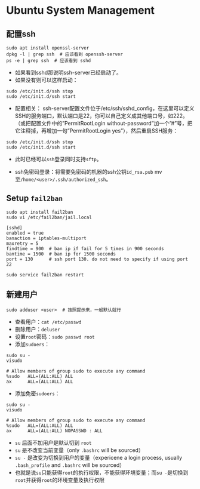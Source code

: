 # Ubuntu System Management

## 配置ssh

```
sudo apt install openssl-server
dpkg -l | grep ssh  # 应该看到 openssh-server
ps -e | grep ssh  # 应该看到 sshd
```

- 如果看到sshd那说明ssh-server已经启动了。
- 如果没有则可以这样启动：

```
sudo /etc/init.d/ssh stop
sudo /etc/init.d/ssh start
```

- 配置相关：
ssh-server配置文件位于/etc/ssh/sshd_config，在这里可以定义SSH的服务端口，默认端口是22，你可以自己定义成其他端口号，如222。
（或把配置文件中的”PermitRootLogin without-password”加一个”#”号，把它注释掉，再增加一句”PermitRootLogin yes”），然后重启SSH服务：

```
sudo /etc/init.d/ssh stop
sudo /etc/init.d/ssh start
```

- 此时已经可以`ssh`登录同时支持`sftp`。

- ssh免密码登录：将需要免密码的机器的ssh公钥`id_rsa.pub` mv 至`/home/<user>/.ssh/authorized_ssh`。


## Setup `fail2ban`

```
sudo apt install fail2ban
sudo vi /etc/fail2ban/jail.local 

[sshd]
enabled = true
banaction = iptables-multiport
maxretry = 5
findtime = 900  # ban ip if fail for 5 times in 900 seconds
bantime = 1500  # ban ip for 1500 seconds
port = 130      # ssh port 130. do not need to specify if using port 22

sudo service fail2ban restart
```

## 新建用户

```
sudo adduser <user>  # 按照提示来，一般默认就行
```

- 查看用户：`cat /etc/passwd`
- 删除用户：`deluser`
- 设置`root`密码：`sudo passwd root`
- 添加`sudoers`：

```
sudo su - 
visudo

# Allow members of group sudo to execute any command
%sudo   ALL=(ALL:ALL) ALL
ax      ALL=(ALL:ALL) ALL
```

- 添加免密`sudoers`：

```
sudo su - 
visudo

# Allow members of group sudo to execute any command
%sudo   ALL=(ALL:ALL) ALL
ax      ALL=(ALL:ALL) NOPASSWD : ALL
```

- `su`  后面不加用户是默认切到 `root`
- `su`  是不改变当前变量（only `.bashrc` will be sourced）
- `su -` 是改变为切换到用户的变量（expericene a login process, usually `.bash_profile` and `.bashrc` will be sourced）
- 也就是说`su`只能获得`root`的执行权限，不能获得环境变量；而`su -`是切换到`root`并获得`root`的环境变量及执行权限
